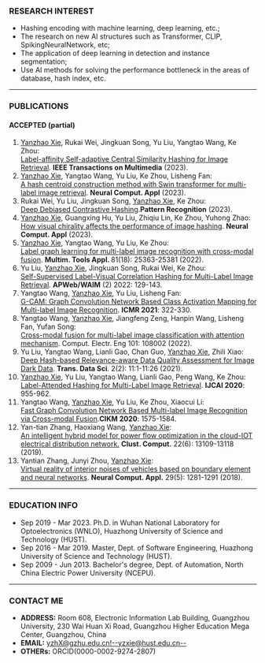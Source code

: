 <!-- <center><b><font size=50>Yanzhao Xie</font></b></center> -->
<!-- <center><a href="./index-cn.html">中文主页</a></center> -->
<!-- <div align=center><img src="./me.png" width="  "></div> -->

<!-- <center>Ph.D Candidate,</center>
<center>Huazhong University of Science and Technology (HUST),</center>
<center>Key Laboratory of Information Storage System, Ministry Of Education,</center>
<center>Wuhan National Laboratory for Optoelectronics (WNLO),</center>
<center>Intelligent Cloud Storage Joint Research Center of HUST and Tencent Inc.</center>

*** -->
### RESEARCH INTEREST     
- Hashing encoding with machine learning, deep learning, etc.;
- The research on new AI structures such as Transformer, CLIP, SpikingNeuralNetwork, etc;
- The application of deep learning in detection and instance segmentation;
- Use AI methods for solving the performance bottleneck in the areas of database, hash index, etc.    

***
### PUBLICATIONS    
#### ACCEPTED (partial)
1. <u>Yanzhao Xie</u>, Rukai Wei, Jingkuan Song, Yu Liu, Yangtao Wang, Ke Zhou:    
[Label-affinity Self-adaptive Central Similarity Hashing for Image Retrieval](https://ieeexplore.ieee.org/document/10050825). <b>IEEE Transactions on Multimedia</b> (2023).
2. <u>Yanzhao Xie</u>, Yangtao Wang, Yu Liu, Ke Zhou, Lisheng Fan:     
[A hash centroid construction method with Swin transformer for multi-label image retrieval](https://link.springer.com/article/10.1007/s00521-023-08273-x). <b>Neural Comput. Appl</b> (2023).
3.  Rukai Wei, Yu Liu, Jingkuan Song, <u>Yanzhao Xie</u>, Ke Zhou:        
[Deep Debiased Contrastive Hashing](https://www.sciencedirect.com/science/article/abs/pii/S0031320323001838).<b>Pattern Recognition</b> (2023).
4.  <u>Yanzhao Xie</u>, Guangxing Hu, Yu Liu, Zhiqiu Lin, Ke Zhou, Yuhong Zhao:     
[How visual chirality affects the performance of image hashing](https://link.springer.com/article/10.1007/s00521-022-08141-0#:~:text=Experimental%20results%20reveal%20that%20different,75%25%5Csim85%25.). <b>Neural Comput. Appl</b> (2023). <!--(JCR Q1 Journal paper, accepted, first author)-->
5. <u>Yanzhao Xie</u>, Yangtao Wang, Yu Liu, Ke Zhou:     
[Label graph learning for multi-label image recognition with cross-modal fusion](https://link.springer.com/article/10.1007/s11042-022-12397-y). <b>Multim. Tools Appl. </b> 81(18): 25363-25381 (2022). <!--(JCR Q2 Journal paper, accepted, first author)-->
6. Yu Liu, <u>Yanzhao Xie</u>, Jingkuan Song, Rukai Wei, Ke Zhou:       
[Self-Supervised Label-Visual Correlation Hashing for Multi-Label Image Retrieval](https://link.springer.com/chapter/10.1007/978-3-031-25198-6_10). <b>APWeb/WAIM</b> (2) 2022: 129-143. <!--(CCF-C Conference paper, accepted but not online, second author)-->
7. Yangtao Wang, <u>Yanzhao Xie</u>, Yu Liu, Lisheng Fan:      
[G-CAM: Graph Convolution Network Based Class Activation Mapping for Multi-label Image Recognition](https://dl.acm.org/doi/10.1145/3460426.3463620). <b>ICMR 2021</b>: 322-330. <!--(CCF-B Conference paper, accepted, corresponding author) -->
8. Yangtao Wang, <u>Yanzhao Xie</u>, Jiangfeng Zeng, Hanpin Wang, Lisheng Fan, Yufan Song:    
[Cross-modal fusion for multi-label image classification with attention mechanism](https://www.sciencedirect.com/science/article/abs/pii/S0045790622002701?via%3Dihub). Comput. Electr. Eng 101: 108002 (2022).
9. Yu Liu, Yangtao Wang, Lianli Gao, Chan Guo, <u>Yanzhao Xie</u>, Zhili Xiao:     
[Deep Hash-based Relevance-aware Data Quality Assessment for Image Dark Data](https://dl.acm.org/doi/10.1145/3420038). <b>Trans. Data Sci</b>. 2(2): 11:1-11:26 (2021). <!--(ACM Transactions Journal paper, accepted, fifth author) -->
10. <u>Yanzhao Xie</u>, Yu Liu, Yangtao Wang, Lianli Gao, Peng Wang, Ke Zhou:     
[Label-Attended Hashing for Multi-Label Image Retrieval](https://doi.org/10.24963/ijcai.2020/133). <b>IJCAI 2020</b>: 955-962. <!--(CCF-A Conference paper, accepted, first author)-->
11. Yangtao Wang, <u>Yanzhao Xie</u>, Yu Liu, Ke Zhou, Xiaocui Li:     
[Fast Graph Convolution Network Based Multi-label Image Recognition via Cross-modal Fusion](https://doi.org/10.1145/3340531.3411880).<b>CIKM 2020</b>: 1575-1584. <!--(CCF-B Conference paper, accepted, second author)-->
12. Yan-tian Zhang, Haoxiang Wang, <u>Yanzhao Xie</u>:     
[An intelligent hybrid model for power flow optimization in the cloud-IOT electrical distribution network.](https://link.springer.com/article/10.1007%2Fs10586-017-1270-0) <b>Clust. Comput.</b> 22(6): 13109-13118 (2019). <!--(JCR Q1 Journal paper, accepted, corresponding author)  -->
13. Yantian Zhang, Junyi Zhou, <u>Yanzhao Xie</u>:      
[Virtual reality of interior noises of vehicles based on boundary element and neural networks](https://link.springer.com/article/10.1007%2Fs00521-016-2836-0). <b>Neural Comput. Appl.</b> 29(5): 1281-1291 (2018). <!--(JCR Q1 Journal paper, accepted, corresponding author) -->

<!-- #### 2.UNDER REVIEW
1. Label-Affinity Self-Adaptive Central Similarity Hashing (CVPR 2022), first author.
2. SELF-SUPERVISED LABEL-VISUAL CORRELATION HASHING FOR MULTI-LABEL IMAGE RETRIEVAL (ICME 2022), second author. -->
<!-- 3. Image-modality Representation for Anomaly Detection Using Generative Adversarial Network (EDBT 2022), third author. -->
     
***
### EDUCATION INFO
- Sep 2019 - Mar 2023. Ph.D. in Wuhan National Laboratory for Optoelectronics (WNLO), Huazhong University of Science and Technology (HUST).
- Sep 2016 - Mar 2019. Master, Dept. of Software Engineering, Huazhong University of Science and Technology (HUST).
- Sep 2009 - Jun 2013. Bachelor's degree, Dept. of Automation, North China Electric Power University (NCEPU).      

<!-- *** -->
<!-- ### AWARDS (partial) -->
<!-- - Sep 2020. I got the honorary title of merit graduate student in WNLO, HUST. -->
<!-- - Sep 2019. I got the honorary title of excellent master's degree student in the Dep. of Software Engineering, HUST. -->
<!-- - Sep 2018. I got the "Knowledge and Action" Outstanding Third-class Scholarship in the Dep. of Software Engineering, HUST. -->
<!-- - Sep 2017. I got a Second-class academic scholarship in the Dep. of Software Engineering, HUST. -->
<!-- - Sep 2016. I got a First-class academic scholarship in the Dep. of Software Engineering, HUST.     --> 

***
### CONTACT ME
<!-- - <b>ADDRESS:</b>  Room B-409, Wuhan National Laboratory for Optoelectronics,1037 Luoyu Road, Hongshan District, Wuhan city, Hubei province, China  -->
- <b>ADDRESS:</b> Room 608, Electronic Information Lab Building, Guangzhou University, 230 Wai Huan Xi Road, Guangzhou Higher Education Mega Center, Guangzhou, China       
- <b>EMAIL:</b> yzhX@gzhu.edu.cn<!--yzxie@hust.edu.cn-->
- <b>OTHERs:</b> ORCID(0000-0002-9274-2807)

